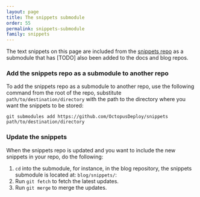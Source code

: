 ```yaml
---
layout: page
title: The snippets submodule
order: 55
permalink: snippets-submodule
family: snippets
---
```


The text snippets on this page are included from the [snippets repo](https://github.com/OctopusDeploy/snippets) as a submodule that has [TODO] also been added to the docs and blog repos. 

### Add the snippets repo as a submodule to another repo

To add the snippets repo as a submodule to another repo, use the following command from the root of the repo, substitute `path/to/destination/directory` with the path to the directory where you want the snippets to be stored:

```
git submodules add https://github.com/OctopusDeploy/snippets path/to/destination/directory
```

### Update the snippets 

When the snippets repo is updated and you want to include the new snippets in your repo, do the following:

1. `cd` into the submodule, for instance, in the blog repository, the snippets submodule is located at: `blog/snippets/`:
1. Run `git fetch` to fetch the latest updates.
1. Run `git merge` to merge the updates.
